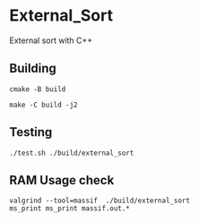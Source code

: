 # External_Sort
External sort with C++

## Building

```
cmake -B build

make -C build -j2
```

## Testing

```
./test.sh ./build/external_sort
```

## RAM Usage check

```
valgrind --tool=massif  ./build/external_sort
ms_print ms_print massif.out.*
```
